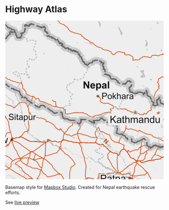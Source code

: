 Highway Atlas
===========================
![](https://raw.githubusercontent.com/planemad/highway-atlas-print.tm2/master/.thumb.png)

Basemap style for [Mapbox Studio](https://github.com/mapbox/mapbox-studio). Created for Nepal earthquake rescue efforts.

See [live preview](https://api.tiles.mapbox.com/v4/planemad.66359ac0/page.html?access_token=pk.eyJ1IjoicGxhbmVtYWQiLCJhIjoiemdYSVVLRSJ9.g3lbg_eN0kztmsfIPxa9MQ#9/27.7164/84.2542)
